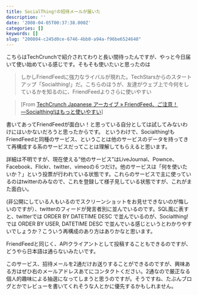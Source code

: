 ```yaml
---
title: SocialThing!の招待メールが届いた
description: ''
date: '2008-04-05T00:37:38.000Z'
categories: []
keywords: []
slug: "200804-c245d0ce-6746-4bb0-a94a-f96be6524648"
---
```

こちらはTechCrunchで紹介されてわりと長い間待ったんですが、やっと今日届いて使い始めている感じです。そもそも使いたいと思ったのは

> しかしFriendFeedに強力なライバルが現れた。TechStarsからのスタートアップ「Socialthing!」だ。こちらのほうが、友達がウェブ上で今何をしているかを知るのに、FriendFeedよりさらに使いやすい

> \[From [TechCrunch Japanese アーカイブ » FriendFeed、ご注意！ ―Socialthing!はもっと使いやすい](http://jp.techcrunch.com/archives/watch-out-friendfeed-socialthing-is-even-easier-to-use/)\]

書いてあってFriendFeedが面白い！と思っている自分としては試してみないわけにはいかないだろうと思ったからです。 というわけで、Socialthing!もFriendFeedと同種のサービス、ということは他のサービスのデータを持ってきて再構成する系のサービスだってことは理解してもらえると思います。

詳細は不明ですが、現在使える”他のサービス”はLiveJournal、Pownce、Facebook、Flickr、twitter、vimeoの６つだけ。他のサービスは「何を使いたいか？」という投票が行われている状態です。これらのサービスで主に使っているのはtwitterのみなので、これを登録して様子見している状態ですが、これがまた面白い。

(非公開にしている人もいるのでスクリーンショットをお見せできないのが悔しいのですが）、twitterのフィードが発言者別に並んでいるのです。SQL風に表すと、twitterでは ORDER BY DATETIME DESC で並んでいるのが、Socialthing!では ORDER BY USER, DATETIME DESC で並んでいる感じというとわかりやすいでしょうか？こういう再構成のあり方はありかなと思います。

FriendFeedと同じく、APIクライアントとして投稿することもできるのですが、どうやら日本語は通らないみたいです。

このサービス、招待メールを2通だけお送りすることができるのですが、興味ある方はぜひ右のメールアドレスあてにコンタクトください。2通なので厳正なる個人的趣味による抽選になってしまうと思うのですが。そうですね、たぶんブログとかでレビューを書いてくれそうな人とかに優先するかもしれません。